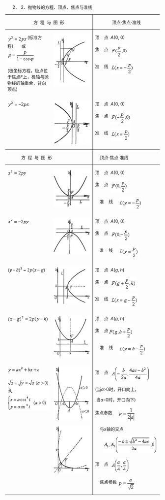 <div class=Section1>
<p class=MsoNormal align=left style='margin-left:36.0pt;text-align:left;
text-indent:-18.0pt'><span lang=EN-US>2．<span style='font:7.0pt "Times New Roman"'>&nbsp;
</span></span><span lang=EN-US>2</span><span lang=ZH-CN style='font-family:
宋体_GB2312'>．抛物线的方程、顶点、焦点与准线</span></p>
<table class=MsoNormalTable border=1 cellspacing=0 cellpadding=0
 style='border-collapse:collapse;border:none'>
 <tr style='height:15.1pt'>
  <td width=347 colspan=2 valign=top style='width:260.25pt;border:solid windowtext 1.0pt;
  border-left:none;padding:0mm 5.4pt 0mm 5.4pt;height:15.1pt'>
  <p class=MsoNormal align=center style='text-align:center'><span lang=ZH-CN
  style='font-family:宋体_GB2312'>方</span><span lang=EN-US>&nbsp; </span><span
  lang=ZH-CN style='font-family:宋体_GB2312'>程</span><span lang=EN-US>&nbsp; </span><span
  lang=ZH-CN style='font-family:宋体_GB2312'>与</span><span lang=EN-US>&nbsp; </span><span
  lang=ZH-CN style='font-family:宋体_GB2312'>图</span><span lang=EN-US>&nbsp; </span><span
  lang=ZH-CN style='font-family:宋体_GB2312'>形</span></p>
  </td>
  <td width=277 valign=top style='width:207.75pt;border-top:solid windowtext 1.0pt;
  border-left:none;border-bottom:solid windowtext 1.0pt;border-right:none;
  padding:0mm 5.4pt 0mm 5.4pt;height:15.1pt'>
  <p class=MsoNormal align=center style='text-align:center'><span lang=ZH-CN
  style='font-family:宋体_GB2312'>顶点·焦点·准线</span></p>
  </td>
 </tr>
 <tr style='height:133.2pt'>
  <td width=175 valign=top style='width:131.25pt;border:none;padding:0mm 5.4pt 0mm 5.4pt;
  height:133.2pt'>
  <p class=MsoNormal align=left style='text-align:left'><sub><span lang=EN-US
  style='font-size:10.5pt'><img width=65 height=24
  src="res/17e9d95da129bdd93c34fb6cc6aaaa52_5564_files/image002.gif" u1:shapes="_x0000_i1025"
  align=absmiddle></span></sub><span lang=EN-US>(</span><span lang=ZH-CN
  style='font-family:宋体_GB2312'>标准方程</span><span lang=EN-US>)&nbsp;&nbsp;&nbsp;&nbsp;&nbsp;&nbsp; </span><span
  lang=ZH-CN style='font-family:宋体_GB2312'>或</span><sub><span lang=EN-US
  style='font-size:10.5pt'><img width=89 height=43
  src="res/17e9d95da129bdd93c34fb6cc6aaaa52_5564_files/image004.gif" u1:shapes="_x0000_i1026"></span></sub><span
  lang=EN-US> </span></p>
  <p class=MsoNormal align=left style='text-align:left'><span lang=EN-US>(</span><span
  lang=ZH-CN style='font-family:宋体_GB2312'>极坐标方程，极点位于焦点</span><i><span
  lang=EN-US>F</span></i><span lang=ZH-CN style='font-family:宋体_GB2312'>上，极轴与抛物线的轴重合，背向顶点</span><span
  lang=EN-US>)</span></p>
  </td>
  <td width=172 valign=top style='width:129.0pt;border:none;border-right:solid windowtext 1.0pt;
  padding:0mm 5.4pt 0mm 5.4pt;height:133.2pt'>
  <p class=MsoNormal align=left style='text-align:left;vertical-align:top'><span
  lang=EN-US><img width=149 height=169
  src="res/17e9d95da129bdd93c34fb6cc6aaaa52_5564_files/image006.jpg" u1:shapes="_x0000_i1027"></span></p>
  </td>
  <td width=277 valign=top style='width:207.75pt;border:none;padding:0mm 5.4pt 0mm 5.4pt;
  height:133.2pt'>
  <p class=MsoNormal align=left style='text-align:left'><span lang=ZH-CN
  style='font-family:宋体_GB2312'>顶</span><span lang=EN-US>&nbsp;&nbsp;&nbsp; </span><span
  lang=ZH-CN style='font-family:宋体_GB2312'>点</span><span lang=EN-US>&nbsp; <i>A</i>(0,
  0)</span></p>
  <p class=MsoNormal align=left style='text-align:left'><span lang=ZH-CN
  style='font-family:宋体_GB2312'>焦</span><span lang=EN-US>&nbsp;&nbsp;&nbsp; </span><span
  lang=ZH-CN style='font-family:宋体_GB2312'>点</span><span lang=EN-US>&nbsp; </span><sub><span
  lang=EN-US style='font-size:10.5pt'><img width=55 height=41
  src="res/17e9d95da129bdd93c34fb6cc6aaaa52_5564_files/image008.gif" u1:shapes="_x0000_i1028"
  align=absmiddle></span></sub></p>
  <p class=MsoNormal align=left style='text-align:left'><span lang=ZH-CN
  style='font-family:宋体_GB2312'>准</span><span lang=EN-US>&nbsp;&nbsp;&nbsp; </span><span
  lang=ZH-CN style='font-family:宋体_GB2312'>线</span><span lang=EN-US>&nbsp; </span><sub><span
  lang=EN-US style='font-size:10.5pt'><img width=76 height=41
  src="res/17e9d95da129bdd93c34fb6cc6aaaa52_5564_files/image010.gif" u1:shapes="_x0000_i1029"
  align=absmiddle></span></sub></p>
  </td>
 </tr>
 <tr style='height:94.5pt'>
  <td width=175 valign=top style='width:131.25pt;border:none;border-bottom:
  solid windowtext 1.0pt;padding:0mm 5.4pt 0mm 5.4pt;height:94.5pt'>
  <p class=MsoNormal align=left style='text-align:left;vertical-align:top'><sub><span
  lang=EN-US style='font-size:10.5pt'><img width=73 height=24
  src="res/17e9d95da129bdd93c34fb6cc6aaaa52_5564_files/image012.gif" u1:shapes="_x0000_i1030"></span></sub><span
  lang=EN-US>&nbsp;&nbsp;&nbsp;&nbsp;&nbsp; </span></p>
  </td>
  <td width=172 valign=top style='width:129.0pt;border-top:none;border-left:
  none;border-bottom:solid windowtext 1.0pt;border-right:solid windowtext 1.0pt;
  padding:0mm 5.4pt 0mm 5.4pt;height:94.5pt'>
  <p class=MsoNormal align=left style='text-align:left;vertical-align:top'><span
  lang=EN-US><img width=146 height=142
  src="res/17e9d95da129bdd93c34fb6cc6aaaa52_5564_files/image013.gif" u1:shapes="_x0000_i1037"></span></p>
  </td>
  <td width=277 valign=top style='width:207.75pt;border:none;border-bottom:
  solid windowtext 1.0pt;padding:0mm 5.4pt 0mm 5.4pt;height:94.5pt'>
  <p class=MsoNormal align=left style='text-align:left'><span lang=ZH-CN
  style='font-family:宋体_GB2312'>顶</span><span lang=EN-US>&nbsp;&nbsp;&nbsp; </span><span
  lang=ZH-CN style='font-family:宋体_GB2312'>点</span><span lang=EN-US>&nbsp; <i>A</i>(0,
  0)</span></p>
  <p class=MsoNormal align=left style='text-align:left'><span lang=ZH-CN
  style='font-family:宋体_GB2312'>焦</span><span lang=EN-US>&nbsp;&nbsp;&nbsp; </span><span
  lang=ZH-CN style='font-family:宋体_GB2312'>点</span><span lang=EN-US>&nbsp; </span><sub><span
  lang=EN-US style='font-size:10.5pt'><img width=65 height=41
  src="res/17e9d95da129bdd93c34fb6cc6aaaa52_5564_files/image015.gif" u1:shapes="_x0000_i1038"
  align=absmiddle></span></sub></p>
  <p class=MsoNormal align=left style='text-align:left'><span lang=ZH-CN
  style='font-family:宋体_GB2312'>准</span><span lang=EN-US>&nbsp;&nbsp;&nbsp; </span><span
  lang=ZH-CN style='font-family:宋体_GB2312'>线</span><span lang=EN-US>&nbsp; </span><sub><span
  lang=EN-US style='font-size:10.5pt'><img width=64 height=41
  src="res/17e9d95da129bdd93c34fb6cc6aaaa52_5564_files/image017.gif" u1:shapes="_x0000_i1039"
  align=absmiddle></span></sub></p>
  </td>
 </tr>
 <tr style='height:13.5pt'>
  <td width=347 colspan=2 valign=top style='width:260.25pt;border-top:none;
  border-left:none;border-bottom:solid windowtext 1.0pt;border-right:solid windowtext 1.0pt;
  padding:0mm 5.4pt 0mm 5.4pt;height:13.5pt'>
  <p class=MsoNormal align=left style='text-align:left;vertical-align:top'><span
  lang=EN-US>&nbsp;&nbsp;&nbsp;&nbsp;&nbsp;&nbsp;&nbsp;&nbsp;&nbsp;&nbsp;&nbsp;
  </span><span lang=ZH-CN style='font-family:宋体_GB2312'>方</span><span
  lang=EN-US>&nbsp; </span><span lang=ZH-CN style='font-family:宋体_GB2312'>程</span><span
  lang=EN-US>&nbsp; </span><span lang=ZH-CN style='font-family:宋体_GB2312'>与</span><span
  lang=EN-US>&nbsp; </span><span lang=ZH-CN style='font-family:宋体_GB2312'>图</span><span
  lang=EN-US>&nbsp; </span><span lang=ZH-CN style='font-family:宋体_GB2312'>形</span></p>
  </td>
  <td width=277 valign=top style='width:207.75pt;border:none;border-bottom:
  solid windowtext 1.0pt;padding:0mm 5.4pt 0mm 5.4pt;height:13.5pt'>
  <p class=MsoNormal align=left style='text-align:left'><span lang=EN-US>&nbsp;&nbsp;&nbsp;
  </span><span lang=ZH-CN style='font-family:宋体_GB2312'>顶点·焦点·准线</span></p>
  </td>
 </tr>
 <tr style='height:97.5pt'>
  <td width=175 valign=top style='width:131.25pt;border:none;padding:0mm 5.4pt 0mm 5.4pt;
  height:97.5pt'>
  <p class=MsoNormal align=left style='text-align:left;vertical-align:top'><sub><span
  lang=EN-US style='font-size:10.5pt'><img width=64 height=24
  src="res/17e9d95da129bdd93c34fb6cc6aaaa52_5564_files/image019.gif" u1:shapes="_x0000_i1040"></span></sub><span
  lang=EN-US>&nbsp;&nbsp; </span></p>
  </td>
  <td width=172 valign=top style='width:129.0pt;border:none;border-right:solid windowtext 1.0pt;
  padding:0mm 5.4pt 0mm 5.4pt;height:97.5pt'>
  <p class=MsoNormal align=left style='text-align:left;vertical-align:top'><span
  lang=EN-US><img width=130 height=122
  src="res/17e9d95da129bdd93c34fb6cc6aaaa52_5564_files/image021.jpg" u1:shapes="_x0000_i1041"></span></p>
  </td>
  <td width=277 valign=top style='width:207.75pt;border:none;padding:0mm 5.4pt 0mm 5.4pt;
  height:97.5pt'>
  <p class=MsoNormal align=left style='text-align:left'><span lang=ZH-CN
  style='font-family:宋体_GB2312'>顶</span><span lang=EN-US>&nbsp;&nbsp;&nbsp; </span><span
  lang=ZH-CN style='font-family:宋体_GB2312'>点</span><span lang=EN-US>&nbsp; <i>A</i>(0,
  0)</span></p>
  <p class=MsoNormal align=left style='text-align:left'><span lang=ZH-CN
  style='font-family:宋体_GB2312'>焦</span><span lang=EN-US>&nbsp;&nbsp; &nbsp;</span><span
  lang=ZH-CN style='font-family:宋体_GB2312'>点</span><span lang=EN-US>&nbsp; </span><sub><span
  lang=EN-US style='font-size:10.5pt'><img width=55 height=41
  src="res/17e9d95da129bdd93c34fb6cc6aaaa52_5564_files/image023.gif" u1:shapes="_x0000_i1042"
  align=absmiddle></span></sub></p>
  <p class=MsoNormal align=left style='text-align:left'><span lang=EN-US>&nbsp;&nbsp;&nbsp;
  </span><span lang=ZH-CN style='font-family:宋体_GB2312'>准</span><span
  lang=EN-US>&nbsp;&nbsp;&nbsp; </span><span lang=ZH-CN style='font-family:
  宋体_GB2312'>线</span><span lang=EN-US>&nbsp;&nbsp;&nbsp;&nbsp; </span><sub><span
  lang=EN-US style='font-size:10.5pt'><img width=76 height=41
  src="res/17e9d95da129bdd93c34fb6cc6aaaa52_5564_files/image025.gif" u1:shapes="_x0000_i1043"
  align=absmiddle></span></sub></p>
  </td>
 </tr>
 <tr style='height:99.0pt'>
  <td width=175 valign=top style='width:131.25pt;border:none;padding:0mm 5.4pt 0mm 5.4pt;
  height:99.0pt'>
  <p class=MsoNormal align=left style='text-align:left;vertical-align:top'><sub><span
  lang=EN-US style='font-size:10.5pt'><img width=73 height=24
  src="res/17e9d95da129bdd93c34fb6cc6aaaa52_5564_files/image027.gif" u1:shapes="_x0000_i1044"></span></sub><span
  lang=EN-US>&nbsp;&nbsp; </span></p>
  </td>
  <td width=172 valign=top style='width:129.0pt;border:none;border-right:solid windowtext 1.0pt;
  padding:0mm 5.4pt 0mm 5.4pt;height:99.0pt'>
  <p class=MsoNormal align=left style='text-align:left;vertical-align:top'><span
  lang=EN-US><img width=130 height=116
  src="res/17e9d95da129bdd93c34fb6cc6aaaa52_5564_files/image029.jpg" u1:shapes="_x0000_i1045"></span></p>
  </td>
  <td width=277 valign=top style='width:207.75pt;border:none;padding:0mm 5.4pt 0mm 5.4pt;
  height:99.0pt'>
  <p class=MsoNormal align=left style='text-align:left'><span lang=ZH-CN
  style='font-family:宋体_GB2312'>顶</span><span lang=EN-US>&nbsp;&nbsp;&nbsp; </span><span
  lang=ZH-CN style='font-family:宋体_GB2312'>点</span><span lang=EN-US>&nbsp; <i>A</i>(0,
  0)</span></p>
  <p class=MsoNormal align=left style='text-align:left'><span lang=ZH-CN
  style='font-family:宋体_GB2312'>焦</span><span lang=EN-US>&nbsp;&nbsp; &nbsp;</span><span
  lang=ZH-CN style='font-family:宋体_GB2312'>点</span><span lang=EN-US>&nbsp; </span><sub><span
  lang=EN-US style='font-size:10.5pt'><img width=64 height=41
  src="res/17e9d95da129bdd93c34fb6cc6aaaa52_5564_files/image031.gif" u1:shapes="_x0000_i1046"
  align=absmiddle></span></sub></p>
  <p class=MsoNormal align=left style='text-align:left'><span lang=EN-US>&nbsp;&nbsp;&nbsp;
  </span><span lang=ZH-CN style='font-family:宋体_GB2312'>准</span><span
  lang=EN-US>&nbsp;&nbsp;&nbsp; </span><span lang=ZH-CN style='font-family:
  宋体_GB2312'>线</span><span lang=EN-US>&nbsp;&nbsp;&nbsp;&nbsp; </span><sub><span
  lang=EN-US style='font-size:10.5pt'><img width=65 height=41
  src="res/17e9d95da129bdd93c34fb6cc6aaaa52_5564_files/image033.gif" u1:shapes="_x0000_i1047"
  align=absmiddle></span></sub></p>
  </td>
 </tr>
 <tr style='height:102.75pt'>
  <td width=175 valign=top style='width:131.25pt;border:none;padding:0mm 5.4pt 0mm 5.4pt;
  height:102.75pt'>
  <p class=MsoNormal align=left style='text-align:left;vertical-align:top'><sub><span
  lang=EN-US style='font-size:10.5pt'><img width=125 height=22
  src="res/17e9d95da129bdd93c34fb6cc6aaaa52_5564_files/image035.gif" u1:shapes="_x0000_i1048"></span></sub></p>
  </td>
  <td width=172 valign=top style='width:129.0pt;border:none;border-right:solid windowtext 1.0pt;
  padding:0mm 5.4pt 0mm 5.4pt;height:102.75pt'>
  <p class=MsoNormal align=left style='text-align:left;vertical-align:top'><span
  lang=EN-US><img width=130 height=121
  src="res/17e9d95da129bdd93c34fb6cc6aaaa52_5564_files/image037.jpg" u1:shapes="_x0000_i1049"></span></p>
  </td>
  <td width=277 valign=top style='width:207.75pt;border:none;padding:0mm 5.4pt 0mm 5.4pt;
  height:102.75pt'>
  <p class=MsoNormal align=left style='text-align:left'><span lang=ZH-CN
  style='font-family:宋体_GB2312'>顶</span><span lang=EN-US>&nbsp;&nbsp;&nbsp; </span><span
  lang=ZH-CN style='font-family:宋体_GB2312'>点</span><span lang=EN-US>&nbsp; <i>A</i>(<i>g</i>,
  <i>h</i>)</span></p>
  <p class=MsoNormal align=left style='text-align:left'><span lang=ZH-CN
  style='font-family:宋体_GB2312'>焦</span><span lang=EN-US>&nbsp;&nbsp;&nbsp; </span><span
  lang=ZH-CN style='font-family:宋体_GB2312'>点</span><span lang=EN-US>&nbsp; </span><sub><span
  lang=EN-US style='font-size:10.5pt'><img width=83 height=41
  src="res/17e9d95da129bdd93c34fb6cc6aaaa52_5564_files/image039.gif" u1:shapes="_x0000_i1050"
  align=absmiddle></span></sub></p>
  <p class=MsoNormal align=left style='text-align:left'><span lang=ZH-CN
  style='font-family:宋体_GB2312'>准</span><span lang=EN-US>&nbsp;&nbsp;&nbsp; </span><span
  lang=ZH-CN style='font-family:宋体_GB2312'>线</span><span lang=EN-US>&nbsp; </span><sub><span
  lang=EN-US style='font-size:10.5pt'><img width=89 height=41
  src="res/17e9d95da129bdd93c34fb6cc6aaaa52_5564_files/image041.gif" u1:shapes="_x0000_i1051"
  align=absmiddle></span></sub></p>
  </td>
 </tr>
 <tr style='height:104.05pt'>
  <td width=175 valign=top style='width:131.25pt;border:none;padding:0mm 5.4pt 0mm 5.4pt;
  height:104.05pt'>
  <p class=MsoNormal align=left style='text-align:left;vertical-align:top'><span
  lang=EN-US><img width=137 height=24
  src="res/17e9d95da129bdd93c34fb6cc6aaaa52_5564_files/image043.gif" u1:shapes="_x0000_i1052"></span></p>
  </td>
  <td width=172 valign=top style='width:129.0pt;border:none;border-right:solid windowtext 1.0pt;
  padding:0mm 5.4pt 0mm 5.4pt;height:104.05pt'>
  <p class=MsoNormal align=left style='text-align:left;vertical-align:top'><span
  lang=EN-US><img width=138 height=134
  src="res/17e9d95da129bdd93c34fb6cc6aaaa52_5564_files/image045.jpg" u1:shapes="_x0000_i1053"></span></p>
  </td>
  <td width=277 valign=top style='width:207.75pt;border:none;padding:0mm 5.4pt 0mm 5.4pt;
  height:104.05pt'>
  <p class=MsoNormal align=left style='text-align:left'><span lang=ZH-CN
  style='font-family:宋体_GB2312'>顶</span><span lang=EN-US>&nbsp;&nbsp;&nbsp; </span><span
  lang=ZH-CN style='font-family:宋体_GB2312'>点</span><span lang=EN-US>&nbsp; <i>A</i>(<i>g</i>,
  <i>h</i>)</span></p>
  <p class=MsoNormal align=left style='text-align:left'><span lang=ZH-CN
  style='font-family:宋体_GB2312'>焦</span><span lang=EN-US>&nbsp;&nbsp;&nbsp; </span><span
  lang=ZH-CN style='font-family:宋体_GB2312'>点</span><sub><span lang=EN-US
  style='font-size:10.5pt'><img width=80 height=41
  src="res/17e9d95da129bdd93c34fb6cc6aaaa52_5564_files/image047.gif" u1:shapes="_x0000_i1054"
  align=absmiddle></span></sub></p>
  <p class=MsoNormal align=left style='text-align:left'><span lang=EN-US>&nbsp;&nbsp;&nbsp;
  </span><span lang=ZH-CN style='font-family:宋体_GB2312'>准</span><span
  lang=EN-US>&nbsp;&nbsp;&nbsp; </span><span lang=ZH-CN style='font-family:
  宋体_GB2312'>线</span><span lang=EN-US>&nbsp;&nbsp;&nbsp;&nbsp; </span><sub><span
  lang=EN-US style='font-size:10.5pt'><img width=88 height=41
  src="res/17e9d95da129bdd93c34fb6cc6aaaa52_5564_files/image049.gif" u1:shapes="_x0000_i1055"
  align=absmiddle></span></sub></p>
  </td>
 </tr>
 <tr style='height:169.4pt'>
  <td width=175 valign=top style='width:131.25pt;border:none;border-bottom:
  solid windowtext 1.0pt;padding:0mm 5.4pt 0mm 5.4pt;height:169.4pt'>
  <p class=MsoNormal align=left style='text-align:left;vertical-align:top'><sub><span
  lang=EN-US style='font-size:10.5pt'><img width=108 height=24
  src="res/17e9d95da129bdd93c34fb6cc6aaaa52_5564_files/image051.gif" u1:shapes="_x0000_i1056"></span></sub></p>
  <p class=MsoNormal align=left style='text-align:left;vertical-align:top'><span
  lang=EN-US><img width=148 height=105
  src="res/17e9d95da129bdd93c34fb6cc6aaaa52_5564_files/image053.gif" u1:shapes="_x0000_i1057"></span></p>
  </td>
  <td width=172 valign=top style='width:129.0pt;border-top:none;border-left:
  none;border-bottom:solid windowtext 1.0pt;border-right:solid windowtext 1.0pt;
  padding:0mm 5.4pt 0mm 5.4pt;height:169.4pt'>
  <p class=MsoNormal align=left style='text-align:left;vertical-align:top'><span
  lang=EN-US><img width=135 height=176
  src="res/17e9d95da129bdd93c34fb6cc6aaaa52_5564_files/image055.jpg" u1:shapes="_x0000_i1058"></span></p>
  <p class=MsoNormal align=left style='text-align:left;vertical-align:top'><span
  lang=EN-US><img width=160 height=156
  src="res/17e9d95da129bdd93c34fb6cc6aaaa52_5564_files/image057.jpg" u1:shapes="_x0000_i1059"></span></p>
  </td>
  <td width=277 valign=top style='width:207.75pt;border:none;border-bottom:
  solid windowtext 1.0pt;padding:0mm 5.4pt 0mm 5.4pt;height:169.4pt'>
  <p class=MsoNormal align=left style='text-align:left'><span lang=ZH-CN
  style='font-family:宋体_GB2312'>顶</span><span lang=EN-US>&nbsp;&nbsp;&nbsp; </span><span
  lang=ZH-CN style='font-family:宋体_GB2312'>点</span><span lang=EN-US>&nbsp; </span><sub><span
  lang=EN-US style='font-size:10.5pt'><img width=127 height=51
  src="res/17e9d95da129bdd93c34fb6cc6aaaa52_5564_files/image059.gif" u1:shapes="_x0000_i1060"
  align=absmiddle></span></sub></p>
  <p class=MsoNormal align=left style='text-align:left'><span lang=EN-US>(</span><span
  lang=ZH-CN style='font-family:宋体_GB2312'>当</span><i><span lang=EN-US>a</span></i><span
  lang=EN-US style='font-family:Symbol'>&gt;</span><span lang=EN-US>0</span><span
  lang=ZH-CN style='font-family:宋体_GB2312'>时，开口向上，</span><span lang=EN-US>&nbsp;
  </span></p>
  <p class=MsoNormal align=left style='text-align:left'><span lang=EN-US>&nbsp;</span><span
  lang=ZH-CN style='font-family:宋体_GB2312'>当</span><i><span lang=EN-US>a</span></i><span
  lang=EN-US style='font-family:Symbol'>&lt;</span><span lang=EN-US>0</span><span
  lang=ZH-CN style='font-family:宋体_GB2312'>时，开口向下</span><span lang=EN-US>)</span></p>
  <p class=MsoNormal align=left style='text-align:left'><span lang=ZH-CN
  style='font-family:宋体_GB2312'>焦点参数</span><span lang=EN-US>&nbsp;&nbsp;&nbsp;&nbsp; </span><sub><span
  lang=EN-US style='font-size:10.5pt'><img width=56 height=47
  src="res/17e9d95da129bdd93c34fb6cc6aaaa52_5564_files/image061.gif" u1:shapes="_x0000_i1061"
  align=absmiddle></span></sub></p>
  <p class=MsoNormal align=left style='text-align:left'><span lang=EN-US>&nbsp;&nbsp;&nbsp;
  </span><span lang=ZH-CN style='font-family:宋体_GB2312'>与</span><i><span
  lang=EN-US>x</span></i><span lang=ZH-CN style='font-family:宋体_GB2312'>轴的交点</span><span
  lang=EN-US>&nbsp;&nbsp;&nbsp; </span></p>
  <p class=MsoNormal align=left style='text-align:left'><span lang=EN-US>&nbsp;&nbsp;&nbsp;&nbsp;&nbsp;&nbsp;
  </span><sub><span lang=EN-US style='font-size:10.5pt'><img width=177
  height=56 src="res/17e9d95da129bdd93c34fb6cc6aaaa52_5564_files/image063.gif"
  u1:shapes="_x0000_i1062"></span></sub></p>
  <p class=MsoNormal align=left style='text-align:left'><span lang=ZH-CN
  style='font-family:宋体_GB2312'>顶</span><span lang=EN-US>&nbsp;&nbsp;&nbsp; </span><span
  lang=ZH-CN style='font-family:宋体_GB2312'>点</span><span lang=EN-US>&nbsp; </span><sub><span
  lang=EN-US style='font-size:10.5pt'><img width=61 height=45
  src="res/17e9d95da129bdd93c34fb6cc6aaaa52_5564_files/image065.gif" u1:shapes="_x0000_i1063"
  align=absmiddle></span></sub></p>
  <p class=MsoNormal align=left style='text-align:left'><span lang=EN-US>&nbsp;&nbsp;&nbsp;
  </span><span lang=ZH-CN style='font-family:宋体_GB2312'>焦点参数</span><span
  lang=EN-US> </span><sub><span lang=EN-US style='font-size:10.5pt'><img
  width=55 height=44 src="res/17e9d95da129bdd93c34fb6cc6aaaa52_5564_files/image067.gif"
  u1:shapes="_x0000_i1064" align=absmiddle></span></sub></p>
  </td>
 </tr>
</table>
<p class=MsoNormal align=left style='margin:0mm;margin-bottom:.0001pt;
text-align:left'><span lang=EN-US style='font-family:宋体'>&nbsp;</span></p>
</div>